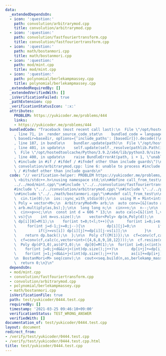 ```yaml
---
data:
  _extendedDependsOn:
  - icon: ':question:'
    path: convolution/arbitrarymod.cpp
    title: convolution/arbitrarymod.cpp
  - icon: ':question:'
    path: convolution/fastfouriertransform.cpp
    title: convolution/fastfouriertransform.cpp
  - icon: ':question:'
    path: math/bostanmori.cpp
    title: math/bostanmori.cpp
  - icon: ':question:'
    path: mod/mint.cpp
    title: mod/mint.cpp
  - icon: ':question:'
    path: polynomial/berlekampmassey.cpp
    title: polynomial/berlekampmassey.cpp
  _extendedRequiredBy: []
  _extendedVerifiedWith: []
  _isVerificationFailed: true
  _pathExtension: cpp
  _verificationStatusIcon: ':x:'
  attributes:
    PROBLEM: https://yukicoder.me/problems/444
    links:
    - https://yukicoder.me/problems/444
  bundledCode: "Traceback (most recent call last):\n  File \"/opt/hostedtoolcache/Python/3.9.2/x64/lib/python3.9/site-packages/onlinejudge_verify/documentation/build.py\"\
    , line 71, in _render_source_code_stat\n    bundled_code = language.bundle(stat.path,\
    \ basedir=basedir, options={'include_paths': [basedir]}).decode()\n  File \"/opt/hostedtoolcache/Python/3.9.2/x64/lib/python3.9/site-packages/onlinejudge_verify/languages/cplusplus.py\"\
    , line 187, in bundle\n    bundler.update(path)\n  File \"/opt/hostedtoolcache/Python/3.9.2/x64/lib/python3.9/site-packages/onlinejudge_verify/languages/cplusplus_bundle.py\"\
    , line 401, in update\n    self.update(self._resolve(pathlib.Path(included), included_from=path))\n\
    \  File \"/opt/hostedtoolcache/Python/3.9.2/x64/lib/python3.9/site-packages/onlinejudge_verify/languages/cplusplus_bundle.py\"\
    , line 400, in update\n    raise BundleErrorAt(path, i + 1, \"unable to process\
    \ #include in #if / #ifdef / #ifndef other than include guards\")\nonlinejudge_verify.languages.cplusplus_bundle.BundleErrorAt:\
    \ convolution/arbitrarymod.cpp: line 6: unable to process #include in #if / #ifdef\
    \ / #ifndef other than include guards\n"
  code: "// verification-helper: PROBLEM https://yukicoder.me/problems/444\n\n#include\
    \ <bits/stdc++.h>\nusing namespace std;\n\n#define call_from_test\n#include \"\
    ../../mod/mint.cpp\"\n#include \"../../convolution/fastfouriertransform.cpp\"\n\
    #include \"../../convolution/arbitrarymod.cpp\"\n#include \"../../polynomial/berlekampmassey.cpp\"\
    \n#include \"../../math/bostanmori.cpp\"\n#undef call_from_test\n\nsigned main(){\n\
    \  cin.tie(0);\n  ios::sync_with_stdio(0);\n\n  using M = Mint<int>;\n  using\
    \ Poly = vector<M>;\n  ArbitraryMod<M> arb;\n  auto conv=[&](auto as,auto bs){return\
    \ arb.multiply(as,bs);};\n\n  long long n;\n  cin>>n;\n  n--;\n\n  int p,c;\n\
    \  cin>>p>>c;\n\n  const int d = 606 * 13;\n  auto calc=[&](int l,vector<int>\
    \ vs){\n    int m=vs.size();\n    vector<Poly> dp(m,Poly(d));\n    for(int i=0;i<m;i++)\
    \ dp[i][0]=M(1);\n    for(int t=0;t<l;t++){\n      for(int i=0;i<m;i++){\n   \
    \     for(int j=d-1;j>=0;j--){\n          dp[i][j]=0;\n          if(i) dp[i][j]+=dp[i-1][j];\n\
    \          if(j>=vs[i]) dp[i][j]+=dp[i][j-vs[i]];\n        }\n      }\n    }\n\
    \    return dp.back();\n  };\n\n  Poly cf({M(1)});\n  cf=conv(cf,calc(p,vector<int>({2,3,5,7,11,13})));\n\
    \  cf=conv(cf,calc(c,vector<int>({4,6,8,9,10,12})));\n  cf.resize(d,M(0));\n\n\
    \  Poly dp(d*3,0),as(d*3,0);\n  dp[0]=M(1);\n  for(int i=0;i<(int)dp.size();i++){\n\
    \    for(int j=0;j<d&&i+j<(int)dp.size();j++)\n      dp[i+j]+=dp[i]*cf[j];\n\n\
    \    for(int j=1;j<d&&i+j<(int)dp.size();j++)\n      as[i]+=dp[i+j];\n  }\n  as.resize(d*2);\n\
    \n  BostanMori<M> seq(conv);\n  cout<<seq.build(n,as,berlekamp_massey(as))<<endl;\n\
    \  return 0;\n}\n"
  dependsOn:
  - mod/mint.cpp
  - convolution/fastfouriertransform.cpp
  - convolution/arbitrarymod.cpp
  - polynomial/berlekampmassey.cpp
  - math/bostanmori.cpp
  isVerificationFile: true
  path: test/yukicoder/0444.test.cpp
  requiredBy: []
  timestamp: '2021-03-25 09:46:10+09:00'
  verificationStatus: TEST_WRONG_ANSWER
  verifiedWith: []
documentation_of: test/yukicoder/0444.test.cpp
layout: document
redirect_from:
- /verify/test/yukicoder/0444.test.cpp
- /verify/test/yukicoder/0444.test.cpp.html
title: test/yukicoder/0444.test.cpp
---
```

